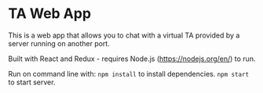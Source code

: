 # TA Web App

This is a web app that allows you to chat with a virtual TA provided by a server running on another port.

Built with React and Redux - requires Node.js (https://nodejs.org/en/) to run.

Run on command line with: 
`npm install` to install dependencies.
`npm start` to start server.
